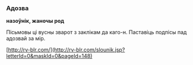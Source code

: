 ### Адозва
**назоўнік, жаночы род**

Пісьмовы ці вусны зварот з заклікам да каго-н. Паставіць подпісы пад адозвай за мір.

<a rel="author">[http://rv-blr.com/](http://rv-blr.com/slounik.jsp?letterId=0&maskId=0&pageId=148)</a>
